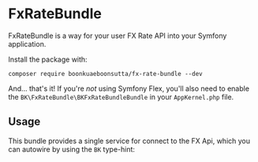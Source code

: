 # FxRateBundle

FxRateBundle is a way for your user FX Rate API into
your Symfony application.

Install the package with:

```console
composer require boonkuaeboonsutta/fx-rate-bundle --dev
```

And... that's it! If you're *not* using Symfony Flex, you'll also
need to enable the `BK\FxRateBundle\BKFxRateBundleBundle`
in your `AppKernel.php` file.

## Usage

This bundle provides a single service for connect to the FX Api, which
you can autowire by using the `BK` type-hint:

